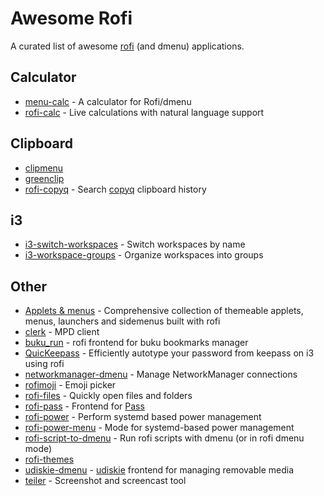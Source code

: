# Awesome Rofi

A curated list of awesome [rofi](https://github.com/DaveDavenport/rofi) (and dmenu) applications.

## Calculator

- [menu-calc](https://github.com/sumnerevans/menu-calc) -
  A calculator for Rofi/dmenu
- [rofi-calc](https://github.com/svenstaro/rofi-calc) -
  Live calculations with natural language support

## Clipboard

- [clipmenu](https://github.com/cdown/clipmenu)
- [greenclip](https://github.com/erebe/greenclip)
- [rofi-copyq](https://github.com/cjbassi/rofi-copyq) -
  Search [copyq](https://github.com/hluk/CopyQ) clipboard history

## i3

- [i3-switch-workspaces](https://github.com/carnager/rofi-scripts/blob/master/i3_switch_workspace.sh) -
  Switch workspaces by name
- [i3-workspace-groups](https://github.com/cjbassi/i3-workspace-groups) -
  Organize workspaces into groups

## Other

- [Applets & menus](https://github.com/adi1090x/rofi) - Comprehensive collection of themeable applets, menus, launchers and sidemenus built with rofi
- [clerk](https://github.com/carnager/clerk) -
  MPD client
- [buku_run](https://github.com/carnager/buku_run) -
  rofi frontend for buku bookmarks manager
- [QuicKeepass](https://github.com/nongiach/QuicKeepass) - Efficiently autotype your password from keepass on i3 using rofi 
- [networkmanager-dmenu](https://github.com/firecat53/networkmanager-dmenu) -
  Manage NetworkManager connections
- [rofimoji](https://github.com/fdw/rofimoji) -
  Emoji picker
- [rofi-files](https://github.com/cjbassi/rofi-files) -
  Quickly open files and folders
- [rofi-pass](https://github.com/carnager/rofi-pass) -
  Frontend for [Pass](https://www.passwordstore.org/)
- [rofi-power](https://github.com/cjbassi/rofi-power) -
  Perform systemd based power management
- [rofi-power-menu](https://github.com/jluttine/rofi-power-menu) - Mode for systemd-based power management
- [rofi-script-to-dmenu](https://github.com/jluttine/rofi-script-to-dmenu) - Run rofi scripts with dmenu (or in rofi dmenu mode)
- [rofi-themes](https://github.com/DaveDavenport/rofi-themes)
- [udiskie-dmenu](https://github.com/fogine/udiskie-dmenu) -
  [udiskie](https://github.com/coldfix/udiskie) frontend for managing removable media
- [teiler](https://github.com/carnager/teiler) -
  Screenshot and screencast tool
